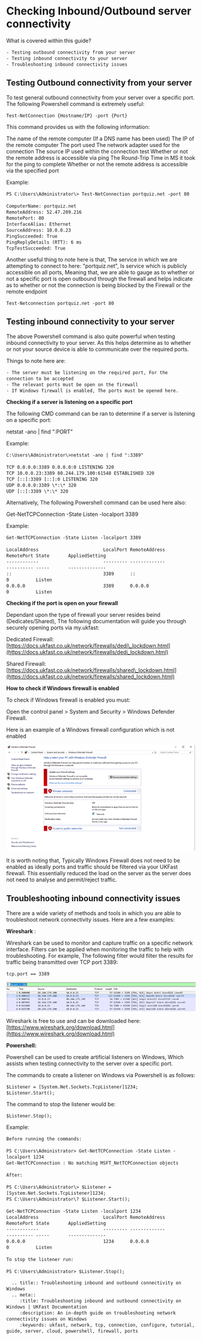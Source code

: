 # Checking Inbound/Outbound server connectivity

What is covered within this guide?
```
- Testing outbound connectivity from your server
- Testing inbound connectivity to your server
- Troubleshooting inbound connectivity issues
```
## Testing Outbound connectivity from your server

To test general outbound connectivity from your server over a specific port. The following Powershell command is extremely useful:
```
Test-NetConnection {Hostname/IP} -port {Port}
```
This command provides us with the following information:

The name of the remote computer (If a DNS name has been used)
The IP of the remote computer
The port used
The network adapter used for the connection
The source IP used within the connection test
Whether or not the remote address is accessible via ping
The Round-Trip Time in MS it took for the ping to complete
Whether or not the remote address is accessible via the specified port

Example:
```
PS C:\Users\Administrator\> Test-NetConnection portquiz.net -port 80

ComputerName: portquiz.net
RemoteAddress: 52.47.209.216
RemotePort: 80
InterfaceAlias: Ethernet
SourceAddress: 10.0.0.23
PingSucceeded: True
PingReplyDetails (RTT): 6 ms
TcpTestSucceeded: True
```
Another useful thing to note here is that, The service in which we are attempting to connect to here: "portquiz.net", Is service which is publicly accessible on all ports, Meaning that, we are able to gauge as to whether or not a specific port is open outbound through the firewall and helps indicate as to whether or not the connection is being blocked by the Firewall or the remote endpoint
```
Test-Netconnection portquiz.net -port 80
```
## Testing inbound connectivity to your server

The above Powershell command is also quite powerful when testing inbound connectivity to your server. As this helps determine as to whether or not your source device is able to communicate over the required ports.

Things to note here are:
```
- The server must be listening on the required port, For the connection to be accepted
- The relevant ports must be open on the firewall
- If Windows firewall is enabled, The ports must be opened here.
```

**Checking if a server is listening on a specific port**

The following CMD command can be ran to determine if a server is listening on a specific port:

netstat -ano | find ":PORT"

Example:
```
C:\Users\Administrator\>netstat -ano | find ":3389"

TCP 0.0.0.0:3389 0.0.0.0:0 LISTENING 320
TCP 10.0.0.23:3389 80.244.179.100:61548 ESTABLISHED 320
TCP [::]:3389 [::]:0 LISTENING 320
UDP 0.0.0.0:3389 \*:\* 320
UDP [::]:3389 \*:\* 320
```

Alternatively, The following Powershell command can be used here also:

Get-NetTCPConnection -State Listen -localport 3389

Example:
```
Get-NetTCPConnection -State Listen -localport 3389

LocalAddress                        LocalPort RemoteAddress                       RemotePort State       AppliedSetting
------------                        --------- -------------                       ---------- -----       --------------
::                                  3389      ::                                  0          Listen
0.0.0.0                             3389      0.0.0.0                             0          Listen
```

**Checking if the port is open on your firewall**

Dependant upon the type of firewall your server resides beind (Dedicates/Shared), The following documentation will guide you through securely opening ports via my.ukfast:

Dedicated Firewall: [https://docs.ukfast.co.uk/network/firewalls/dedi\_lockdown.html](https://docs.ukfast.co.uk/network/firewalls/dedi_lockdown.html)

Shared Firewall: [https://docs.ukfast.co.uk/network/firewalls/shared\_lockdown.html](https://docs.ukfast.co.uk/network/firewalls/shared_lockdown.html)

**How to check if Windows firewall is enabled**

To check if Windows firewall is enabled you must:

Open the control panel > System and Security > Windows Defender Firewall.

Here is an example of a Windows firewall configuration which is not enabled

![windows-firewall](files/connectivity-testing/windows-firewall.png)

It is worth noting that, Typically Windows Firewall does not need to be enabled as ideally ports and traffic should be filtered via your UKFast firewall. This essentially reduced the load on the server as the server does not need to analyse and permit/reject traffic.

## Troubleshooting inbound connectivity issues

There are a wide variety of methods and tools in which you are able to troubleshoot network connectivity issues. Here are a few examples:

**Wireshark** :

Wireshark can be used to monitor and capture traffic on a specific network interface. Filters can be applied when monitoring the traffic to help with troubleshooting. For example, The following filter would filter the results for traffic being transmitted over TCP port 3389:
```
tcp.port == 3389
```
![windows-wireshark](files/connectivity-testing/wireshark.png)

Wireshark is free to use and can be downloaded here: [https://www.wireshark.org/download.html](https://www.wireshark.org/download.html)

**Powershell:**

Powershell can be used to create artificial listeners on Windows, Which assists when testing connectivity to the server over a specific port.

The commands to create a listener on Windows via Powershell is as follows:
```
$Listener = [System.Net.Sockets.TcpListener]1234;
$Listener.Start();
```
The command to stop the listener would be:
```
$Listener.Stop();
```
Example:
```
Before running the commands:

PS C:\Users\Administrator> Get-NetTCPConnection -State Listen -localport 1234
Get-NetTCPConnection : No matching MSFT_NetTCPConnection objects

After:

PS C:\Users\Administrator\> $Listener = [System.Net.Sockets.TcpListener]1234;
PS C:\Users\Administrator\? $Listener.Start();

Get-NetTCPConnection -State Listen -localport 1234
LocalAddress                        LocalPort RemoteAddress                       RemotePort State       AppliedSetting
------------                        --------- -------------                       ---------- -----       --------------
0.0.0.0                             1234      0.0.0.0                             0          Listen

To stop the listener run:

PS C:\Users\Administrator> $Listener.Stop();
```

```eval_rst
  .. title:: Troubleshooting inbound and outbound connectivity on Windows
  .. meta::
     :title: Troubleshooting inbound and outbound connectivity on Windows | UKFast Documentation
     :description: An in-depth guide on troubleshooting network connectivity issues on Windows
     :keywords: ukfast, network, tcp, connection, configure, tutorial, guide, server, cloud, powershell, firewall, ports
